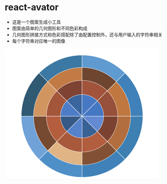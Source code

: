 # react-avator

- 这是一个图案生成小工具
- 图案由简单的几何图形和不同色彩构成
- 几何图形拼接方式和色彩搭配除了由配置控制外，还与用户输入的字符串相关
- 每个字符串对应唯一的图像

![花形1](./example/1.png)